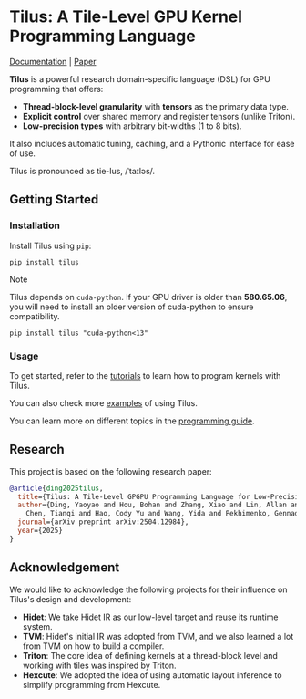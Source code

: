 # Tilus: A Tile-Level GPU Kernel Programming Language
[Documentation](https://nvidia.github.io/tilus/index.html) | [Paper](https://arxiv.org/abs/2504.12984)

**Tilus** is a powerful research domain-specific language (DSL) for GPU programming that offers:

* **Thread-block-level granularity** with **tensors** as the primary data type.
* **Explicit control** over shared memory and register tensors (unlike Triton).
* **Low-precision types** with arbitrary bit-widths (1 to 8 bits).

It also includes automatic tuning, caching, and a Pythonic interface for ease of use.

Tilus is pronounced as tie-lus, /ˈtaɪləs/.

## Getting Started

### Installation
Install Tilus using `pip`:
```
pip install tilus 
```

> [!NOTE]  
> Tilus depends on `cuda-python`. If your GPU driver is older than **580.65.06**, you will need to install an older version of cuda-python to ensure compatibility.
> ```
> pip install tilus "cuda-python<13"
> ```

### Usage

To get started, refer to the [tutorials](https://nvidia.github.io/tilus/getting-started/tutorials/__init__.html) to learn how to program kernels with Tilus. 

You can also check more [examples](https://github.com/NVIDIA/tilus/tree/main/examples) of using Tilus.

You can learn more on different topics in the [programming guide](https://nvidia.github.io/tilus/programming-guides/overview.html).

## Research
This project is based on the following research paper:

```bibtex
@article{ding2025tilus,
  title={Tilus: A Tile-Level GPGPU Programming Language for Low-Precision Computation},
  author={Ding, Yaoyao and Hou, Bohan and Zhang, Xiao and Lin, Allan and
    Chen, Tianqi and Hao, Cody Yu and Wang, Yida and Pekhimenko, Gennady},
  journal={arXiv preprint arXiv:2504.12984},
  year={2025}
}
```

## Acknowledgement
We would like to acknowledge the following projects for their influence on Tilus's design and development:
- **Hidet**: We take Hidet IR as our low-level target and reuse its runtime system.
- **TVM**: Hidet's initial IR was adopted from TVM, and we also learned a lot from TVM on how to build a compiler.
- **Triton**: The core idea of defining kernels at a thread-block level and working with tiles was inspired by Triton. 
- **Hexcute**: We adopted the idea of using automatic layout inference to simplify programming from Hexcute.
